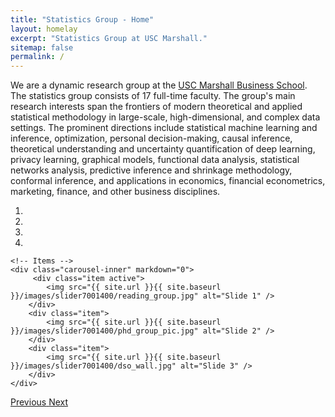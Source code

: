 ```yaml
---
title: "Statistics Group - Home"
layout: homelay
excerpt: "Statistics Group at USC Marshall."
sitemap: false
permalink: /
---
```



We are a dynamic research group at the [USC Marshall Business School](https://www.marshall.usc.edu/). The statistics group consists of 17 full-time faculty. The group's main research interests span the frontiers of modern theoretical and applied statistical methodology in large-scale, high-dimensional, and complex data settings. The prominent directions include statistical machine learning and inference, optimization, personal decision-making, causal inference, theoretical understanding and uncertainty quantification of deep learning, privacy learning, graphical models, functional data analysis, statistical networks analysis, predictive inference and shrinkage methodology, conformal inference, and applications in economics, financial econometrics, marketing, finance, and other business disciplines.
 


<div markdown="0" id="carousel" class="carousel slide" data-ride="carousel" data-interval="4000" data-pause="hover" >
    <!-- Menu -->
    <ol class="carousel-indicators">
        <li data-target="#carousel" data-slide-to="0" class="active"></li>
        <li data-target="#carousel" data-slide-to="1"></li>
        <li data-target="#carousel" data-slide-to="2"></li>
        <li data-target="#carousel" data-slide-to="3"></li>
    </ol>

    <!-- Items -->
    <div class="carousel-inner" markdown="0">
         <div class="item active">
            <img src="{{ site.url }}{{ site.baseurl }}/images/slider7001400/reading_group.jpg" alt="Slide 1" />
        </div>
        <div class="item">
            <img src="{{ site.url }}{{ site.baseurl }}/images/slider7001400/phd_group_pic.jpg" alt="Slide 2" />
        </div>
        <div class="item">
            <img src="{{ site.url }}{{ site.baseurl }}/images/slider7001400/dso_wall.jpg" alt="Slide 3" />
        </div>
    </div>
  <a class="left carousel-control" href="#carousel" role="button" data-slide="prev">
    <span class="glyphicon glyphicon-chevron-left" aria-hidden="true"></span>
    <span class="sr-only">Previous</span>
  </a>
  <a class="right carousel-control" href="#carousel" role="button" data-slide="next">
    <span class="glyphicon glyphicon-chevron-right" aria-hidden="true"></span>
    <span class="sr-only">Next</span>
  </a>
</div>





